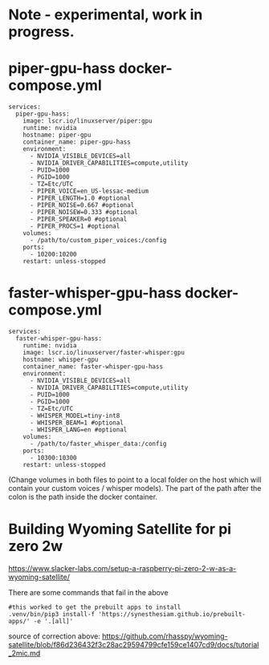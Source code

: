 # Note - experimental, work in progress.


# piper-gpu-hass docker-compose.yml
```
services:
  piper-gpu-hass:
    image: lscr.io/linuxserver/piper:gpu
    runtime: nvidia
    hostname: piper-gpu
    container_name: piper-gpu-hass
    environment:
      - NVIDIA_VISIBLE_DEVICES=all
      - NVIDIA_DRIVER_CAPABILITIES=compute,utility
      - PUID=1000
      - PGID=1000
      - TZ=Etc/UTC
      - PIPER_VOICE=en_US-lessac-medium
      - PIPER_LENGTH=1.0 #optional
      - PIPER_NOISE=0.667 #optional
      - PIPER_NOISEW=0.333 #optional
      - PIPER_SPEAKER=0 #optional
      - PIPER_PROCS=1 #optional
    volumes:
      - /path/to/custom_piper_voices:/config
    ports:
      - 10200:10200
    restart: unless-stopped
```

# faster-whisper-gpu-hass docker-compose.yml
```
services:
  faster-whisper-gpu-hass:
    runtime: nvidia
    image: lscr.io/linuxserver/faster-whisper:gpu
    hostname: whisper-gpu
    container_name: faster-whisper-gpu-hass
    environment:
      - NVIDIA_VISIBLE_DEVICES=all
      - NVIDIA_DRIVER_CAPABILITIES=compute,utility
      - PUID=1000
      - PGID=1000
      - TZ=Etc/UTC
      - WHISPER_MODEL=tiny-int8
      - WHISPER_BEAM=1 #optional
      - WHISPER_LANG=en #optional
    volumes:
      - /path/to/faster_whisper_data:/config
    ports:
      - 10300:10300
    restart: unless-stopped

```

(Change volumes in both files to point to a local folder on the host which will contain your custom voices / whisper models).   The part of the path after the colon is the path inside the docker container.


# Building Wyoming Satellite for pi zero 2w

https://www.slacker-labs.com/setup-a-raspberry-pi-zero-2-w-as-a-wyoming-satellite/


There are some commands that fail in the above
```
#this worked to get the prebuilt apps to install
.venv/bin/pip3 install-f 'https://synesthesiam.github.io/prebuilt-apps/' -e '.[all]'
```
source of correction above:
https://github.com/rhasspy/wyoming-satellite/blob/f86d236432f3c28ac29594799cfe159ce1407cd9/docs/tutorial_2mic.md
